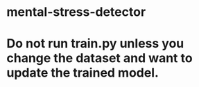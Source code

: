 # mental-stress-detector
# Do not run train.py unless you change the dataset and want to update the trained model.

